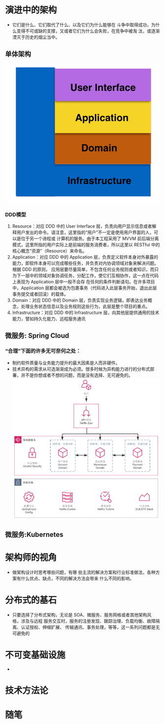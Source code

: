 # 演进中的架构
- 它们是什么、它们取代了什么、以及它们为什么能够在
斗争中取得成功，为什么变得不可或缺的支撑，又或者它们为什么会失败，在竞争中被淘
汰，或逐渐湮灭于历史的烟尘当中。
## 单体架构
![](../../../4三千道藏/media/Pasted%20image%2020211227104339.png)
### DDD模型
1. Resource：对应 DDD 中的 User Interface 层，负责向用户显示信息或者解释用户发出的命令。请注意，这里指的“用户”不一定是使用用户界面的人，可以是位于另一个进程或
计算机的服务。由于本工程采用了 MVVM 前后端分离模式，这里所指的用户实际上是前端的服务消费者，所以这里以 RESTful 中的核心概念“资源”（Resource）来命名。
2. Application：对应 DDD 中的 Application 层，负责定义软件本身对外暴露的能力，即软件本身可以完成哪些任务，并负责对内协调领域对象来解决问题。根据 DDD 的原则，
应用层要尽量简单，不包含任何业务规则或者知识，而只为下一层中的领域对象协调任务，分配工作，使它们互相协作，这一点在代码上表现为 Application 层中一般不会存
在任何的条件判断语句。在许多项目中，Application 层都会被选为包裹事务（代码进入此层事务开始，退出此层事务提交或者回滚）的载体。
3. Domain：对应 DDD 中的 Domain 层，负责实现业务逻辑，即表达业务概念，处理业务状态信息以及业务规则这些行为，此层是整个项目的重点。
4. Infrastructure：对应 DDD 中的 Infrastructure 层，向其他层提供通用的技术能力，譬如持久化能力、远程服务通讯
## 微服务: Spring Cloud
### “合理”下面的许多无可奈何之处：
- 制约软件质量与业务能力提升的最大因素是人而非硬件。
- 技术异构的需求从可选渐渐成为必须。很多时候为异构能力进行的分布式部署，并不是你想或者不想的问题，而是没有选择、无可避免的。
![](../../../4三千道藏/media/Pasted%20image%2020211227143605.png)
## 微服务:Kubernetes

# 架构师的视角
- 做架构设计时思考哪些问题，有哪
些主流的解决方案和行业标准做法，各种方案有什么优点、缺点，不同的解决方法会带来
什么不同的影响，
# 分布式的基石
- 只要选择了分布式架构，无论是 SOA、微服务、服务网格或者其他架构风格，涉及与远程
服务交互时，服务的注册发现、跟踪治理、负载均衡、故障隔离、认证授权、伸缩扩展、
传输通讯、事务处理，等等，这一系列问题都是无可避免的
# 不可变基础设施
- 
# 技术方法论
# 随笔